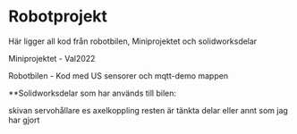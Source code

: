 # Robotprojekt

Här ligger all kod från robotbilen, Miniprojektet och solidworksdelar

Miniprojektet - Val2022

Robotbilen - Kod med US sensorer och mqtt-demo mappen

**Solidworksdelar som har används till bilen:

skivan
servohållare es
axelkoppling
resten är tänkta delar eller annt som jag har gjort
